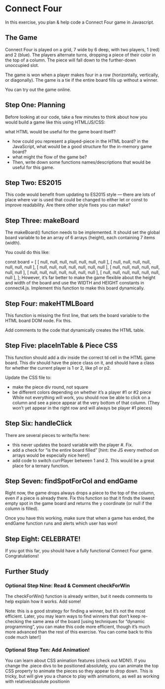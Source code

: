# Connect Four
In this exercise, you plan & help code a Connect Four game in Javascript.

## The Game
Connect Four is played on a grid, 7 wide by 6 deep, with two players, 1 (red) and 2 (blue). The players alternate turns, dropping a piece of their color in the top of a column. The piece will fall down to the further-down unoccupied slot.

The game is won when a player makes four in a row (horizontally, vertically, or diagonally). The game is a tie if the entire board fills up without a winner.

You can try out the game online.

## Step One: Planning
Before looking at our code, take a few minutes to think about how you would build a game like this using HTML/JS/CSS:

what HTML would be useful for the game board itself?

- how could you represent a played-piece in the HTML board?
  in the JavaScript, what would be a good structure for the in-memory game board?
- what might the flow of the game be?
- Then, write down some functions names/descriptions that would be useful for this game.

## Step Two: ES2015
This code would benefit from updating to ES2015 style — there are lots of place where var is used that could be changed to either let or const to improve readability. Are there other style fixes you can make?

## Step Three: makeBoard
The makeBoard() function needs to be implemented. It should set the global board variable to be an array of 6 arrays (height), each containing 7 items (width).

You could do this like:

const board = [
[ null, null, null, null, null, null, null ],
[ null, null, null, null, null, null, null ],
[ null, null, null, null, null, null, null ],
[ null, null, null, null, null, null, null ],
[ null, null, null, null, null, null, null ],
[ null, null, null, null, null, null, null ],
];
However, it’s far better to make the game flexible about the height and width of the board and use the WIDTH and HEIGHT constants in connect4.js. Implement this function to make this board dynamically.

## Step Four: makeHTMLBoard
This function is missing the first line, that sets the board variable to the HTML board DOM node. Fix this.

Add comments to the code that dynamically creates the HTML table.

## Step Five: placeInTable & Piece CSS
This function should add a div inside the correct td cell in the HTML game board. This div should have the piece class on it, and should have a class for whether the current player is 1 or 2, like p1 or p2.

Update the CSS file to:

- make the piece div round, not square
- be different colors depending on whether it’s a player #1 or #2 piece
  While not everything will work, you should now be able to click on a column and see a piece appear at the very bottom of that column. (They won’t yet appear in the right row and will always be player #1 pieces)

## Step Six: handleClick
There are several pieces to write/fix here:

- this never updates the board variable with the player #. Fix.
- add a check for “is the entire board filled” [hint: the JS every method on arrays would be especially nice here!]
- add code to switch currPlayer between 1 and 2. This would be a great place for a ternary function.

## Step Seven: findSpotForCol and endGame
Right now, the game drops always drops a piece to the top of the column, even if a piece is already there. Fix this function so that it finds the lowest empty spot in the game board and returns the y coordinate (or null if the column is filled).

Once you have this working, make sure that when a game has ended, the endGame function runs and alerts which user has won!

## Step Eight: CELEBRATE!
If you got this far, you should have a fully functional Connect Four game. Congratulations!

## Further Study
### Optional Step Nine: Read & Comment checkForWin
The checkForWin() function is already written, but it needs comments to help explain how it works. Add some!

Note: this is a good strategy for finding a winner, but it’s not the most efficient. Later, you may learn ways to find winners that don’t keep re-checking the same area of the board [using techniques for “dynamic programming”, you can make this code more efficient, though it’s much more advanced than the rest of this exercise. You can come back to this code much later!]

### Optional Step Ten: Add Animation!
You can learn about CSS animation features (check out MDN!). If you change the .piece divs to be positioned absolutely, you can animate the top CSS property to animate the pieces so they appear to drop down. This is tricky, but will give you a chance to play with animations, as well as working with relative/absolute positionin
